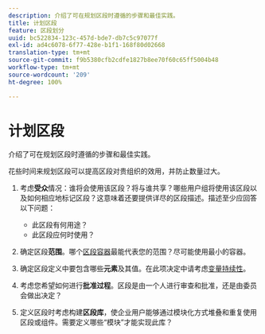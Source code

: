 ```yaml
---
description: 介绍了可在规划区段时遵循的步骤和最佳实践。
title: 计划区段
feature: 区段划分
uuid: bc522834-123c-457d-bde7-db7c5c97077f
exl-id: ad4c6078-6f77-428e-b1f1-168f80d02668
translation-type: tm+mt
source-git-commit: f9b5380cfb2cdfe1827b8ee70f60c65ff5004b48
workflow-type: tm+mt
source-wordcount: '209'
ht-degree: 100%

---
```


# 计划区段

介绍了可在规划区段时遵循的步骤和最佳实践。

花些时间来规划区段可以提高区段对贵组织的效用，并防止数量过大。

1. 考虑&#x200B;**受众**&#x200B;情况：谁将会使用该区段？将与谁共享？哪些用户组将使用该区段以及如何相应地标记区段？这意味着还要提供详尽的区段描述。描述至少应回答以下问题：

   * 此区段有何用途？
   * 此区段应何时使用？

1. 确定区段&#x200B;**范围**。哪个[区段容器](/help/components/segmentation/seg-overview.md)最能代表您的范围？尽可能使用最小的容器。

1. 确定区段定义中要包含哪些&#x200B;**元素**&#x200B;及其值。在此项决定中请考虑[变量持续性](/help/components/segmentation/seg-overview.md)。

1. 考虑您希望如何进行&#x200B;**批准过程**。区段是由一个人进行审查和批准，还是由委员会做出决定？
1. 定义区段时考虑构建&#x200B;**区段库**，使企业用户能够通过模块化方式堆叠和重复使用区段或组件。[](/help/components/segmentation/segmentation-workflow/seg-build.md)需要定义哪些“模块”才能实现此库？
